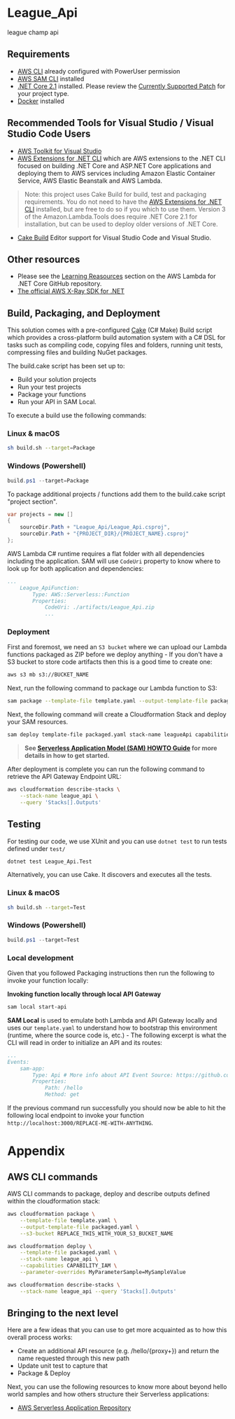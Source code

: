# League_Api

league champ api

## Requirements

* [AWS CLI](https://aws.amazon.com/cli/) already configured with PowerUser permission
* [AWS SAM CLI](https://github.com/awslabs/aws-sam-local) installed
* [.NET Core 2.1](https://www.microsoft.com/net/download/) installed. Please review the [Currently Supported Patch](https://github.com/aws/aws-lambda-dotnet#version-status) for your project type.
* [Docker](https://www.docker.com/community-edition) installed


## Recommended Tools for Visual Studio / Visual Studio Code Users

* [AWS Toolkit for Visual Studio](https://aws.amazon.com/visualstudio/)
* [AWS Extensions for .NET CLI](https://github.com/aws/aws-extensions-for-dotnet-cli) which are AWS extensions to the .NET CLI focused on building .NET Core and ASP.NET Core applications and deploying them to AWS services including Amazon Elastic Container Service, AWS Elastic Beanstalk and AWS Lambda.

> Note: this project uses Cake Build for build, test and packaging requirements. You do not need to have the [AWS Extensions for .NET CLI](https://github.com/aws/aws-extensions-for-dotnet-cli) installed, but are free to do so if you which to use them. Version 3 of the Amazon.Lambda.Tools does require .NET Core 2.1 for installation, but can be used to deploy older versions of .NET Core.

* [Cake Build](https://cakebuild.net/docs/editors/) Editor support for Visual Studio Code and Visual Studio.

## Other resources

* Please see the [Learning Reasources](https://github.com/aws/aws-lambda-dotnet#learning-resources) section on the AWS Lambda for .NET Core GitHub repository.
* [The official AWS X-Ray SDK for .NET](https://github.com/aws/aws-xray-sdk-dotnet)

## Build, Packaging, and Deployment
This solution comes with a pre-configured [Cake](https://cakebuild.net/)  (C# Make) Build script which provides a cross-platform build automation system with a C# DSL for tasks such as compiling code, copying files and folders, running unit tests, compressing files and building NuGet packages.

The build.cake script has been set up to:

* Build your solution projects
* Run your test projects
* Package your functions
* Run your API in SAM Local.

To execute a build use the following commands:

### Linux & macOS

```bash
sh build.sh --target=Package
```

### Windows (Powershell)

```powershell
build.ps1 --target=Package
```

To package additional projects / functions add them to the build.cake script "project section".

```csharp
var projects = new []
{
    sourceDir.Path + "League_Api/League_Api.csproj",
    sourceDir.Path + "{PROJECT_DIR}/{PROJECT_NAME}.csproj"
};
```

AWS Lambda C# runtime requires a flat folder with all dependencies including the application. SAM will use `CodeUri` property to know where to look up for both application and dependencies:

```yaml
...
    League_ApiFunction:
        Type: AWS::Serverless::Function
        Properties:
            CodeUri: ./artifacts/League_Api.zip
            ...
```

### Deployment

First and foremost, we need an `S3 bucket` where we can upload our Lambda functions packaged as ZIP before we deploy anything - If you don't have a S3 bucket to store code artifacts then this is a good time to create one:

```bash
aws s3 mb s3://BUCKET_NAME
```

Next, run the following command to package our Lambda function to S3:

```bash
sam package --template-file template.yaml --output-template-file packaged.yaml --s3-bucket anchoragewonder-deploys
```

Next, the following command will create a Cloudformation Stack and deploy your SAM resources.

```bash
sam deploy template-file packaged.yaml stack-name leagueApi capabilities CAPABILITY_IAM
```

> **See [Serverless Application Model (SAM) HOWTO Guide](https://github.com/awslabs/serverless-application-model/blob/master/HOWTO.md) for more details in how to get started.**


After deployment is complete you can run the following command to retrieve the API Gateway Endpoint URL:

```bash
aws cloudformation describe-stacks \
    --stack-name league_api \
    --query 'Stacks[].Outputs'
``` 


## Testing

For testing our code, we use XUnit and you can use `dotnet test` to run tests defined under `test/`

```bash
dotnet test League_Api.Test
```

Alternatively, you can use Cake. It discovers and executes all the tests.

### Linux & macOS

```bash
sh build.sh --target=Test
```

### Windows (Powershell)

```powershell
build.ps1 --target=Test
```

### Local development

Given that you followed Packaging instructions then run the following to invoke your function locally:


**Invoking function locally through local API Gateway**

```bash
sam local start-api
```

**SAM Local** is used to emulate both Lambda and API Gateway locally and uses our `template.yaml` to understand how to bootstrap this environment (runtime, where the source code is, etc.) - The following excerpt is what the CLI will read in order to initialize an API and its routes:

```yaml
...
Events:
    sam-app:
        Type: Api # More info about API Event Source: https://github.com/awslabs/serverless-application-model/blob/master/versions/2016-10-31.md#api
        Properties:
            Path: /hello
            Method: get
```

If the previous command run successfully you should now be able to hit the following local endpoint to invoke your function `http://localhost:3000/REPLACE-ME-WITH-ANYTHING`.


# Appendix

## AWS CLI commands

AWS CLI commands to package, deploy and describe outputs defined within the cloudformation stack:

```bash
aws cloudformation package \
    --template-file template.yaml \
    --output-template-file packaged.yaml \
    --s3-bucket REPLACE_THIS_WITH_YOUR_S3_BUCKET_NAME

aws cloudformation deploy \
    --template-file packaged.yaml \
    --stack-name league_api \
    --capabilities CAPABILITY_IAM \
    --parameter-overrides MyParameterSample=MySampleValue

aws cloudformation describe-stacks \
    --stack-name league_api --query 'Stacks[].Outputs'
```

## Bringing to the next level

Here are a few ideas that you can use to get more acquainted as to how this overall process works:

* Create an additional API resource (e.g. /hello/{proxy+}) and return the name requested through this new path
* Update unit test to capture that
* Package & Deploy

Next, you can use the following resources to know more about beyond hello world samples and how others structure their Serverless applications:

* [AWS Serverless Application Repository](https://aws.amazon.com/serverless/serverlessrepo/)
